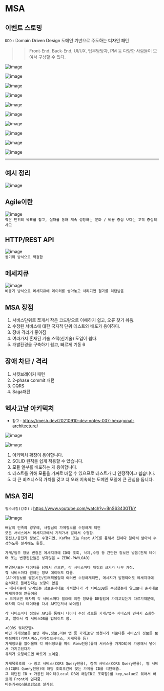 # MSA 


## 이벤트 스토밍

`DDD` : Domain Driven Design 도메인 기반으로 주도하는 디자인 패턴

>> Front-End, Back-End, UI/UX, 업무담당자, PM 등 다양한 사람들이 모여서 구상할 수 있다.


![image](https://user-images.githubusercontent.com/35188271/164958428-655e2aed-6806-410e-b26e-aa9dc8f5fbf6.png)

![image](https://user-images.githubusercontent.com/35188271/164958558-adcccaa5-cb48-472a-bcac-5ca2de30012c.png)

![image](https://user-images.githubusercontent.com/35188271/164958562-6fb3c628-9771-4ff3-b06f-61d18bbdc54d.png)

![image](https://user-images.githubusercontent.com/35188271/164958593-7f5989da-3fd0-4bab-9db7-236d862cd9ff.png)

![image](https://user-images.githubusercontent.com/35188271/164958605-db89da35-f5b1-4407-ba61-16031bc6c514.png)

![image](https://user-images.githubusercontent.com/35188271/164958685-9eab50c9-344a-4267-960d-876b09ee4f72.png)


![image](https://user-images.githubusercontent.com/35188271/164973797-7213c67b-6b2f-41a8-ab9b-7f08f68ee033.png)


![image](https://user-images.githubusercontent.com/35188271/164973841-89484287-0811-4a2a-a612-ad2aaaadfd83.png)

![image](https://user-images.githubusercontent.com/35188271/164973869-fb2f26c8-90b2-4527-b5db-1e6027680b9e.png)

![image](https://user-images.githubusercontent.com/35188271/164973888-a8dd943d-1bff-4c2f-b9b0-6c321352903d.png)



--- 

## 예시 정리
![image](https://user-images.githubusercontent.com/35188271/164975663-be09e71e-2f22-435e-b57e-50019694a47f.png)




## Agile이란

![image](https://user-images.githubusercontent.com/35188271/164953057-51500de2-5f5d-44dc-b2b0-99b3e8a2bd96.png)  
`작은 단위의 목표를 잡고, 실패를 통해 계속 성장하는 문화 / 비용 중심 보다는 고객 중심의 사고`


## HTTP/REST API

![image](https://user-images.githubusercontent.com/35188271/164953177-e54e9f4a-5049-4570-b7ca-b5cd063ffffd.png)  
`동기화 방식으로 약결합`

## 메세지큐

![image](https://user-images.githubusercontent.com/35188271/164953481-ebe0a7b9-2c87-4c2c-a554-1fb672d68d9b.png)  
`비동기 방식으로 메세지큐에 데이터를 쌓아놓고 처리되면 결과를 리턴받음`




## MSA 장점

1. 서비스단위로 쪼개서 작은 코드량으로 이해하기 쉽고, 오류 찾기 쉬움.
2. 수정된 서비스에 대한 국지적 단위 테스트와 배포가 용이하다.
3. 장애 격리가 좋아짐
4. 여러가지 혼재된 기술 스택(신기술) 도입이 쉽다.
5. 개발환경을 구축하기 쉽고, 빠르게 기동
6


## 장애 차단 / 격리

1. 서킷브레이커 패턴
2. 2-phase commit 패턴
3. CQRS
4. Saga패턴

## 헥사고날 아키텍처

- `참고` : https://mesh.dev/20210910-dev-notes-007-hexagonal-architecture/  

![image](https://user-images.githubusercontent.com/35188271/164975873-a68efb7e-7ee2-4258-a109-9ddc63cf585b.png)


![image](https://user-images.githubusercontent.com/35188271/164958825-f9aa7d1c-0623-4086-92ad-c7bb8ee8ae06.png)  

1. 아키텍처 확장이 용이합니다.
2. SOLID 원칙을 쉽게 적용할 수 있습니다.
3. 모듈 일부를 배포하는 게 용이합니다.
4. 테스트를 위해 모듈을 가짜로 바꿀 수 있으므로 테스트가 더 안정적이고 쉽습니다.
5. 더 큰 비즈니스적 가치를 갖고 더 오래 지속되는 도메인 모델에 큰 관심을 둡니다.




## MSA 정리

`필수시청(강추)` : https://www.youtube.com/watch?v=BnS6343GTkY 

![image](https://user-images.githubusercontent.com/35188271/164983194-1bdf1898-bed9-43a2-b634-590ac95246a2.png)

```
배달의 민족의 경우에, 사장님이 가게정보를 수정하게 되면
모든 서비스에서 메세지큐에서 가져가서 알아서 수정함.
충전소/충전기 정보도 수정되면, Kafka 또는 Rest API를 통해서 전체다 알아서 받아서 수정하도록 설계해도 될듯.

가게/업주 정보 변경은 메세지큐에 ID와 조회, 삭제,수정 등 간단한 정보만 넣음(전체 데이터 또는 변경된값들은 넣지않음 = ZERO-PAYLOAD)

변경된/모든 데이터를 담아서 싣으면, 각 서비스마다 패킷의 크기가 너무 커짐.
각 서비스마다 원하는 정보 데이터도 다름.
(A가게정보를 짧은시간/트래픽몰릴때 여러번 수정하게되면, 메세지가 발행되어도 메세지큐에 순서대로 들어간다는 보장이 없음
= 메세지큐에 담겨있는 정보순서대로 가져왔다가 각 서비스DB를 수정했는데 알고보니 순서대로 메세지큐에 안들어옴
= 크게보면 어차피 각 서비스마다 필요에 의한 정보를 DB컬럼에 가지고있는게 다르기때문에, 어차피 다시 데이터를 다시 API던져서 봐야함)

각 서비스마다 정의된 API를 통해서 데이터 수정 정보를 가게/업주 서비스에 던져서 조회하고, 알아서 각 서비스DB를 업데이트 함.

<CQRS 쿼리모델>
배민 가게정보를 보면 메뉴,정보,리뷰 탭 등 가게ID당 엄청나게 서로다른 서비스의 정보를 보여줘야함(리뷰서비스,가게정보서비스, 가게목록 등)
가게정보를 읽어올때 각 여러정보를 미리 View전용(유저 서비스용 가게DB)에 가공해서 넣어서 가지고있다가
유저가 요청이오면 빠르게 보여줌.

가게목록조회 -> 광고 서비스(CQRS Query전용), 검색 서비스(CQRS Query전용), 찜 서비스(CQRS Query전용)에 해당 조회조건에 맞는 가게들 ID를 리턴해줌.
그 리턴된 ID + 가공된 데이터(Local DB에 해당ID로 조회함)를 key,value로 묶어서 빠르게 Front에 던져줌.
비동기+Non블로킹으로 설계됨.




```
